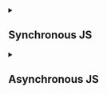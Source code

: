 <details>  <summary><h2> Synchronous JS </h2></summary>
 
In which the entire program executes line by line .i.e. one task will have to wait for its previous task to complete its execution. So,if we are 
having an I/O task then its next task will have to wait untill the current I/O tasks completes.


![image](https://user-images.githubusercontent.com/75883328/216625662-3f7e023d-2fe2-4d04-8f79-53a7c14cdb93.png)


## What happens behind the scene?

- First of all the main() function will be pushed into the call stack. 
![image](https://user-images.githubusercontent.com/75883328/216639276-80141864-c621-494a-9de9-8591dc0ee978.png)

- since control is on line 1 and log() is a function so it gets pushed into the stack. Once it completes its execution i.e. 
displaying "start" in the console it gets poped out from the call stack.

![image](https://user-images.githubusercontent.com/75883328/216639867-72308c1d-265c-4dc6-9812-9cacd471cbeb.png)


- contorl on line 2: log() is a function so it gets pushed into the stack, displays "second line" in the terminal and gets
popped out from the call stack.

![image](https://user-images.githubusercontent.com/75883328/216640146-ce631789-ec66-4f28-997e-58b426b1dfcb.png)

- control on line 3: log() is a function so it gets pushed into the stack, displays "third line" in the terminal and gets
popped out from the call stack.

![image](https://user-images.githubusercontent.com/75883328/216640272-ccec02e0-72e7-4d2d-af70-fda0a66200bd.png)

- control on line 4: log() is a function so it gets pushed into the stack, displays "stop" in the terminal and gets
popped out from the call stack.

![image](https://user-images.githubusercontent.com/75883328/216640494-97e94475-f431-415e-80c5-688bc682c073.png)

- since the control has reached on line 5: it means the program has completed its exectuition .i.e. main() is completed
so we'll pop it out from the call stack.

![image](https://user-images.githubusercontent.com/75883328/216640694-a42cb4ad-8ec2-43ca-a886-f34c791501c2.png)

  </details>

<details>  <summary><h2> Asynchronous JS </h2></summary>

In which the current task doen't waits for the previous tasks that appears first is the ordering to get complete. If we are having an I/O task then we can still
perform some other tasks without waiting for the I/O task to complete its execution first.

![image](https://user-images.githubusercontent.com/75883328/216644599-23bdcd97-3063-419e-9803-6b8a4907c4f1.png)

## What happens behind the scene?

- as the execution starts, only main() will be in the call stack.

![image](https://user-images.githubusercontent.com/75883328/216645233-9ebbba79-f018-4faf-b985-bcacbab85929.png)

- control to line 1: since log() is a function so we'll push it into the call stack and then we'll display "start" in the terminal and since log()
has completed its task, so'll pop it out of the call stack.

![image](https://user-images.githubusercontent.com/75883328/216646022-9efd497b-50c0-4aa8-980c-c49e1f8ceb70.png)

- control to line 2: since setTimeout() is a function so we'll push it into the callstack, but it doesn't has any implementation in JS, it is something that is
implemented by node.Hence it is sent to the Node APIs to get it registered.

![image](https://user-images.githubusercontent.com/75883328/216647703-650ddab2-1b42-45d8-a8c7-25a3c942c6d8.png)

- control to line 3: since setTimeout() is a function so  we'll push it into the callstack, but it doesn't has any implementation in JS, it is something that is
implemented by node.Hence it is sent to the Node APIs to get it registered.

![image](https://user-images.githubusercontent.com/75883328/216648119-99e220a3-f004-4d7f-bbeb-b9c9e7c113db.png)

- control to line 4: since log() is a function so we'll push it into the call stack and will display "stop" in the terminal, since the task of log() is completed
so we'll pop it out from the call stack.
Also, by that time 0 seconds have passed, so the setTimeout(log("third line"),0) gets push in the call back queue.

![image](https://user-images.githubusercontent.com/75883328/216648553-64674fea-f4d3-4fb4-a385-e349a3446bfb.png)

- control to line 5: since we have executed the complete program, it implies that the task of main() is done. So, pop it out from the call stack.
Now, send setTimeout(log("second line"),3000) to the call back queue. 
Also, since the call stack is empty so now the Event Loop will take out the call backs from the callback queue and will send then to the call stack & execute them 
one by one.

![image](https://user-images.githubusercontent.com/75883328/216649819-c79f221a-e950-483d-a4f1-cb4e3e41e004.png)

![image](https://user-images.githubusercontent.com/75883328/216650134-d8438828-32ad-456c-ba6e-639e5836b395.png)

